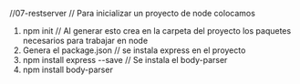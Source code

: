 //07-restserver
// Para inicializar un proyecto de node colocamos 
1) npm init
// Al generar esto crea en la carpeta del proyecto los paquetes necesarios para trabajar en node
2) Genera el package.json
// se instala express en el proyecto
3) npm install express --save
// Se instala el body-parser
4) npm install body-parser